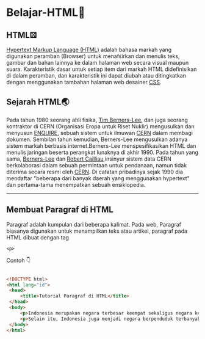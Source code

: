 # Belajar-HTML📕
  <h2>HTML⚄</h2>
    <p><a href="#">Hypertext Markup Language (HTML)</a> adalah bahasa markah yang digunakan peramban (Browser) untuk menafsirkan dan menulis teks, gambar dan bahan lainnya ke dalam halaman web secara visual maupun suara. Karakteristik dasar untuk setiap item dari markah HTML didefinisikan di dalam peramban, dan karakteristik ini dapat diubah atau ditingkatkan dengan menggunakan tambahan halaman web desainer <a href="#">CSS</a>. </p>
  <h2>Sejarah HTML🌏</h2>
    <p>Pada tahun 1980 seorang ahli fisika, <a href="#">Tim Berners-Lee</a>, dan juga seorang kontraktor di CERN (Organisasi Eropa untuk Riset Nuklir) mengusulkan dan menyusun <a href="#">ENQUIRE</a>, sebuah sistem untuk ilmuwan <a href="#">CERN</a> dalam membagi dokumen. Sembilan tahun kemudian, Berners-Lee mengusulkan adanya sistem markah berbasis internet.Berners-Lee menspesifikasikan HTML dan menulis jaringan beserta perangkat lunaknya di akhir 1990. Pada tahun yang sama, <a href="#">Berners-Lee</a> dan <a href="#">Robert Cailliau</a>,insinyur sistem data CERN berkolaborasi dalam sebuah permintaan untuk pendanaan, namun tidak diterima secara resmi oleh <a href="#">CERN</a>. Di catatan pribadinya sejak 1990 dia mendaftar "beberapa dari banyak daerah yang menggunakan hypertext" dan pertama-tama menempatkan sebuah ensiklopedia.</p>
  <hr>
  <h2>Membuat Paragraf di HTML</h2>
  <p>Paragraf adalah kumpulan dari beberapa kalimat. Pada web, Paragraf biasanya digunakan untuk menampilkan teks atau artikel,
     paragraf pada HTML dibuat dengan tag  
    
   ``` <p> ```
  
   <p>Contoh 👇</p>
   
   ```html

   <!DOCTYPE html>
<html lang="id">
    <head>
        <title>Tutorial Paragraf di HTML</title>
    </head>
    <body>
        <p>Indonesia merupakan negara terbesar keempat sekaligus negara kepulauan terbesar di dunia dengan luas wilayah sebesar 1.904.569 km2, serta negara dengan pulau terbanyak keenam di dunia, dengan jumlah 17.504 pulau. Nama alternatif yang umum dipakai untuk merujuk pada "Kepulauan Indonesia" tersebut adalah Nusantara </p>
        <p>Selain itu, Indonesia juga menjadi negara berpenduduk terbanyak keempat di dunia dengan populasi mencapai 270.203.917 jiwa pada tahun 2020 </p>
    </body>
</html>

```
